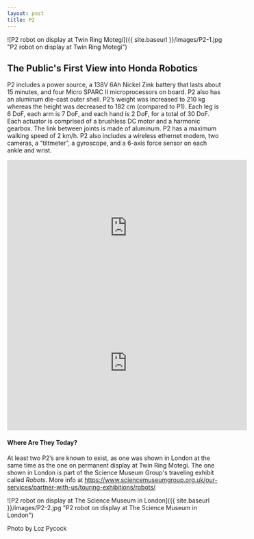 ```yaml
---
layout: post
title: P2
---
```

![P2 robot on display at Twin Ring Motegi]({{ site.baseurl }}/images/P2-1.jpg "P2 robot on display at Twin Ring Motegi")

## The Public's First View into Honda Robotics

  P2 includes a power source, a 138V 6Ah Nickel Zink battery that lasts about 15 minutes, and four Micro SPARC II microprocessors on board. P2 also has an aluminum die-cast outer shell. P2’s weight was increased to 210 kg whereas the height was decreased to 182 cm (compared to P1). Each leg is 6 DoF, each arm is 7 DoF, and each hand is 2 DoF, for a total of 30 DoF. Each actuator is comprised of a brushless DC motor and a harmonic gearbox. The link between joints is made of aluminum. P2 has a maximum walking speed of 2 km/h. P2 also includes a wireless ethernet modem, two cameras, a “tiltmeter”, a gyroscope, and a 6-axis force sensor on each ankle and wrist.


<iframe width="560" height="315" src="https://www.youtube.com/embed/FEXSqsW6rMM" title="YouTube video player" frameborder="0" allow="accelerometer; autoplay; clipboard-write; encrypted-media; gyroscope; picture-in-picture" allowfullscreen></iframe>

<iframe width="560" height="315" src="https://www.youtube.com/embed/t7brTc41bRc" title="YouTube video player" frameborder="0" allow="accelerometer; autoplay; clipboard-write; encrypted-media; gyroscope; picture-in-picture" allowfullscreen></iframe>


#### Where Are They Today?
  At least two P2’s are known to exist, as one was shown in London at the same time as the one on permanent display at Twin Ring Motegi. The one shown in London is part of the Science Museum Group's traveling exhibit called _Robots_. More info at <https://www.sciencemuseumgroup.org.uk/our-services/partner-with-us/touring-exhibitions/robots/>

![P2 robot on display at The Science Museum in London]({{ site.baseurl }}/images/P2-2.jpg "P2 robot on display at The Science Museum in London")

Photo by Loz Pycock



